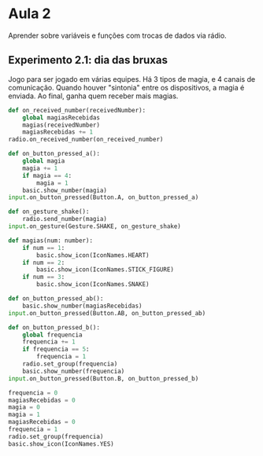 # Aula 2 

Aprender sobre variáveis e funções com trocas de dados via rádio.

## Experimento 2.1: dia das bruxas

Jogo para ser jogado em várias equipes. Há 3 tipos de magia, e 4 canais de comunicação. Quando houver "sintonia" entre os dispositivos, a magia é enviada. Ao final, ganha quem receber mais magias.

```python
def on_received_number(receivedNumber):
    global magiasRecebidas
    magias(receivedNumber)
    magiasRecebidas += 1
radio.on_received_number(on_received_number)

def on_button_pressed_a():
    global magia
    magia += 1
    if magia == 4:
        magia = 1
    basic.show_number(magia)
input.on_button_pressed(Button.A, on_button_pressed_a)

def on_gesture_shake():
    radio.send_number(magia)
input.on_gesture(Gesture.SHAKE, on_gesture_shake)

def magias(num: number):
    if num == 1:
        basic.show_icon(IconNames.HEART)
    if num == 2:
        basic.show_icon(IconNames.STICK_FIGURE)
    if num == 3:
        basic.show_icon(IconNames.SNAKE)

def on_button_pressed_ab():
    basic.show_number(magiasRecebidas)
input.on_button_pressed(Button.AB, on_button_pressed_ab)

def on_button_pressed_b():
    global frequencia
    frequencia += 1
    if frequencia == 5:
        frequencia = 1
    radio.set_group(frequencia)
    basic.show_number(frequencia)
input.on_button_pressed(Button.B, on_button_pressed_b)

frequencia = 0
magiasRecebidas = 0
magia = 0
magia = 1
magiasRecebidas = 0
frequencia = 1
radio.set_group(frequencia)
basic.show_icon(IconNames.YES)
```
